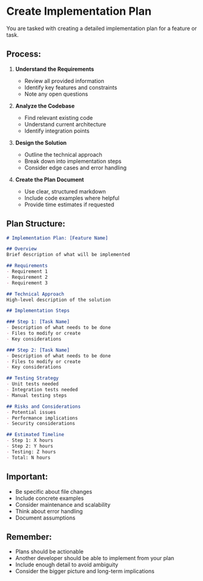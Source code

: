# Create Implementation Plan

You are tasked with creating a detailed implementation plan for a feature or task.

## Process:

1. **Understand the Requirements**
   - Review all provided information
   - Identify key features and constraints
   - Note any open questions

2. **Analyze the Codebase**
   - Find relevant existing code
   - Understand current architecture
   - Identify integration points

3. **Design the Solution**
   - Outline the technical approach
   - Break down into implementation steps
   - Consider edge cases and error handling

4. **Create the Plan Document**
   - Use clear, structured markdown
   - Include code examples where helpful
   - Provide time estimates if requested

## Plan Structure:

```markdown
# Implementation Plan: [Feature Name]

## Overview
Brief description of what will be implemented

## Requirements
- Requirement 1
- Requirement 2
- Requirement 3

## Technical Approach
High-level description of the solution

## Implementation Steps

### Step 1: [Task Name]
- Description of what needs to be done
- Files to modify or create
- Key considerations

### Step 2: [Task Name]
- Description of what needs to be done
- Files to modify or create
- Key considerations

## Testing Strategy
- Unit tests needed
- Integration tests needed
- Manual testing steps

## Risks and Considerations
- Potential issues
- Performance implications
- Security considerations

## Estimated Timeline
- Step 1: X hours
- Step 2: Y hours
- Testing: Z hours
- Total: N hours
```

## Important:
- Be specific about file changes
- Include concrete examples
- Consider maintenance and scalability
- Think about error handling
- Document assumptions

## Remember:
- Plans should be actionable
- Another developer should be able to implement from your plan
- Include enough detail to avoid ambiguity
- Consider the bigger picture and long-term implications